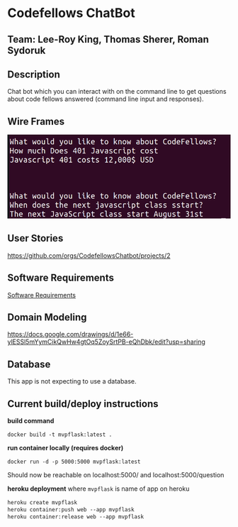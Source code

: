 # Codefellows ChatBot

## Team: Lee-Roy King, Thomas Sherer, Roman Sydoruk

## Description
Chat bot which you can interact with on the command line to get questions about code fellows answered (command line input and responses).



## Wire Frames
![img](./resources/wireframe.png)


## User Stories
https://github.com/orgs/CodefellowsChatbot/projects/2

## Software Requirements
[Software Requirements](./requirements.md)

## Domain Modeling
https://docs.google.com/drawings/d/1e66-ylESSl5mYymCikQwHw4gtOq5ZoySrtPB-eQhDbk/edit?usp=sharing

## Database
This app is not expecting to use a database.  


## Current build/deploy instructions

**build command**
```
docker build -t mvpflask:latest .
```

**run container locally (requires docker)**
```
docker run -d -p 5000:5000 mvpflask:latest
```
Should now be reachable on localhost:5000/ and localhost:5000/question


**heroku deployment** where `mvpflask` is name of app on heroku
```
heroku create mvpflask
heroku container:push web --app mvpflask
heroku container:release web --app mvpflask
```